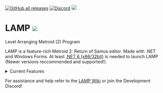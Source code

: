 [![GitHub all releases](https://img.shields.io/github/downloads/ConConner/LAMP/total?color=%232ea043&label=Downloads&style=flat-square)](https://github.com/ConConner/LAMP/releases/tag/Beta) [![Discord](https://img.shields.io/discord/675716572156788776?color=%2347a6ff&label=Dev.%20Discord&logo=Discord&logoColor=%23FFFFFF&style=flat-square)](https://discord.gg/YT6M2rAqqS) [![](https://img.shields.io/badge/Community-Metroid%20Construction-eb7f00?style=flat-square)](https://metroidconstruction.com/)

# LAMP ![](https://i.imgur.com/GU6OWbJ.png)
Level Arranging Metroid (2) Program

LAMP is a feature-rich Metroid 2: Return of Samus editor. Made with .NET and Windows Forms.
At least [.NET 6 (x86/32bit)](https://dotnet.microsoft.com/en-us/download) is needed to launch LAMP (Newer versions reccommended and supported!).

<details>
  <summary>Current Features</summary>
  
  - Creation of project files
  - Tileset view
  - Tileset Editor and definitions
  - Room and area view
  - Duplicate screen view
  - Tile editing
  - Screen editing
  - Transition editing
  - Object editing
  - ROM compilation
</details>

For assistance and help refer to the [LAMP Wiki](https://github.com/ConConner/LAMP/wiki) or join the Development Discord!
